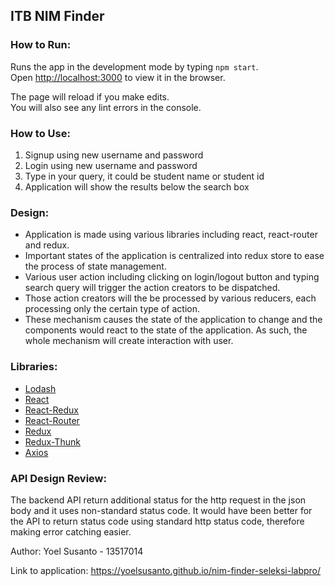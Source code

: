 ## ITB NIM Finder

### How to Run:

Runs the app in the development mode by typing `npm start`.<br>
Open [http://localhost:3000](http://localhost:3000) to view it in the browser.

The page will reload if you make edits.<br>
You will also see any lint errors in the console.

### How to Use:

1. Signup using new username and password
2. Login using new username and password
3. Type in your query, it could be student name or student id
4. Application will show the results below the search box

### Design:

- Application is made using various libraries including react, react-router and redux.
- Important states of the application is centralized into redux store to ease the process of state management.
- Various user action including clicking on login/logout button and typing search query will trigger the action creators to be dispatched. 
- Those action creators will the be processed by various reducers, each processing only the certain type of action.
- These mechanism causes the state of the application to change and the components would react to the state of the application. As such, the whole mechanism will create interaction with user.

### Libraries:

- [Lodash](https://github.com/lodash/lodash)
- [React](https://github.com/facebook/react)
- [React-Redux](https://github.com/reduxjs/react-redux
  )
- [React-Router](https://github.com/ReactTraining/react-router)
- [Redux](https://github.com/reduxjs/redux
  )
- [Redux-Thunk](https://github.com/reduxjs/redux-thunk
  )
- [Axios](https://github.com/axios/axios)

### API Design Review:

The backend API return additional status for the http request in the json body and it uses non-standard status code. It would have been better for the API to return status code using standard http status code, therefore making error catching easier.

Author: Yoel Susanto - 13517014

Link to application: https://yoelsusanto.github.io/nim-finder-seleksi-labpro/